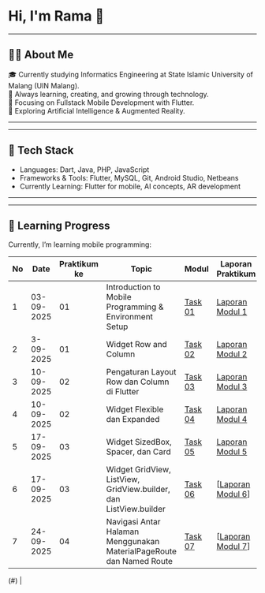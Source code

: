 # Hi, I'm Rama 👋

---
##  👨‍🎓 About Me
🎓 Currently studying Informatics Engineering at State Islamic University of Malang (UIN Malang).  
🌱 Always learning, creating, and growing through technology.  
📱 Focusing on Fullstack Mobile Development with Flutter.  
🤖 Exploring Artificial Intelligence & Augmented Reality. 

---

---
##  🚀 Tech Stack
- Languages: Dart, Java, PHP, JavaScript  
- Frameworks & Tools: Flutter, MySQL, Git, Android Studio, Netbeans
- Currently Learning: Flutter for mobile, AI concepts, AR development

---

---
##  📘 Learning Progress

Currently, I’m learning mobile programming:



| No | Date       | Praktikum ke | Topic                                      | Modul	     | Laporan Praktikum     |
|----|------------|---------|--------------------------------------------|------------|----------|
| 1  | 03-09-2025 | 01      | Introduction to Mobile Programming & Environment Setup | [Task 01](https://github.com/Ezra21ID/Modul-1.git ) | [Laporan Modul 1]([https://drive.google.com/file/d/1D9olQua29sb94bNs12HwqaTo6hYwVpIp/view?usp=sharing](https://drive.google.com/drive/folders/1a3qby9u80Vn8tGtnisAtfDYPowj1jDpX?usp=sharing)) |
| 2  | 3-09-2025 | 01      | Widget Row and Column       | [Task 02]([https://github.com/Ezra21ID/modul-2.git ) | [Laporan Modul 2](https://drive.google.com/file/d/1M4utnTtmWTm16zQrg5nJ99xhgj0aTZwK/view?usp=sharing](https://drive.google.com/drive/folders/1a3qby9u80Vn8tGtnisAtfDYPowj1jDpX?usp=sharing)) |
| 3  | 10-09-2025 | 02      | Pengaturan Layout Row dan Column di Flutter       | [Task 03](https://github.com/Ezra21ID/modul-3.git ) | [Laporan Modul 3](https://drive.google.com/file/d/1_pOsf7boWFPybRHWx-buge0mw7YJB7rg/view?usp=sharing](https://drive.google.com/drive/folders/1a3qby9u80Vn8tGtnisAtfDYPowj1jDpX?usp=sharing)) |
| 4  | 10-09-2025 | 02      | Widget Flexible dan Expanded        | [Task 04](https://github.com/Ezra21ID/modul-4.git) | [Laporan Modul 4]([https://drive.google.com/file/d/1A-PG9e4nZhGNT3kKGOoerxYbF9C2bYsx/view?usp=sharing](https://drive.google.com/drive/folders/1a3qby9u80Vn8tGtnisAtfDYPowj1jDpX?usp=sharing)) |
| 5  | 17-09-2025 | 03      | Widget SizedBox, Spacer, dan Card       | [Task 05](https://github.com/Ezra21ID/modul-5.git) | [Laporan Modul 5]([https://drive.google.com/file/d/12PsEWhgro4Q05cox-y8wDUfYC7BH_LJO/view?usp=sharing](https://drive.google.com/drive/folders/1a3qby9u80Vn8tGtnisAtfDYPowj1jDpX?usp=sharing)) |
| 6  | 17-09-2025 | 03     | Widget GridView, ListView, GridView.builder, dan ListView.builder        | [Task 06](https://github.com/Ezra21ID/modul-6.git) | [[Laporan Modul 6](https://drive.google.com/drive/folders/1a3qby9u80Vn8tGtnisAtfDYPowj1jDpX?usp=sharing)]
| 7  | 24-09-2025 | 04     | Navigasi Antar Halaman Menggunakan MaterialPageRoute dan Named Route        | [Task 07](https://github.com/Ezra21ID/UTS.git) | [[Laporan Modul 7](https://drive.google.com/drive/folders/1a3qby9u80Vn8tGtnisAtfDYPowj1jDpX?usp=sharing)]

(#) |
